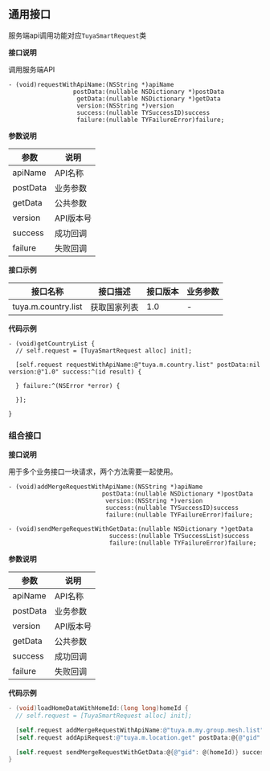 ## 通用接口

服务端api调用功能对应`TuyaSmartRequest`类

**接口说明**

调用服务端API

```objc
- (void)requestWithApiName:(NSString *)apiName
                  postData:(nullable NSDictionary *)postData
                   getData:(nullable NSDictionary *)getData
                   version:(NSString *)version
                   success:(nullable TYSuccessID)success
                   failure:(nullable TYFailureError)failure;
```



**参数说明**

| 参数     | 说明      |
| -------- | --------- |
| apiName  | API名称   |
| postData | 业务参数  |
| getData  | 公共参数  |
| version  | API版本号 |
| success  | 成功回调  |
| failure  | 失败回调  |



**接口示例**

| 接口名称 | 接口描述 | 接口版本 | 业务参数 |
| ------ | ------ | ------ | ------ |
| tuya.m.country.list | 获取国家列表 | 1.0 | - |

**代码示例**

```objc
- (void)getCountryList {
  // self.request = [TuyaSmartRequest alloc] init];

  [self.request requestWithApiName:@"tuya.m.country.list" postData:nil version:@"1.0" success:^(id result) {

  } failure:^(NSError *error) {

  }];

}
```



### 组合接口

**接口说明**

用于多个业务接口一块请求，两个方法需要一起使用。

```objc
- (void)addMergeRequestWithApiName:(NSString *)apiName
                          postData:(nullable NSDictionary *)postData
                           version:(NSString *)version
                           success:(nullable TYSuccessID)success
                           failure:(nullable TYFailureError)failure;

- (void)sendMergeRequestWithGetData:(nullable NSDictionary *)getData
                            success:(nullable TYSuccessList)success
                            failure:(nullable TYFailureError)failure;
```



**参数说明**

| 参数     | 说明      |
| -------- | --------- |
| apiName  | API名称   |
| postData | 业务参数  |
| version  | API版本号 |
| getData  | 公共参数  |
| success  | 成功回调  |
| failure  | 失败回调  |



**代码示例**

```objective-c
- (void)loadHomeDataWithHomeId:(long long)homeId {
  // self.request = [TuyaSmartRequest alloc] init];

  [self.request addMergeRequestWithApiName:@"tuya.m.my.group.mesh.list" postData:@{} version:@"1.0" success:nil failure:nil];
  [self.request addApiRequest:@"tuya.m.location.get" postData:@{@"gid": @(homeId)} version:@"2.0" success:nil failure:nil];

  [self.request sendMergeRequestWithGetData:@{@"gid": @(homeId)} success:success failure:failure];
}

```
